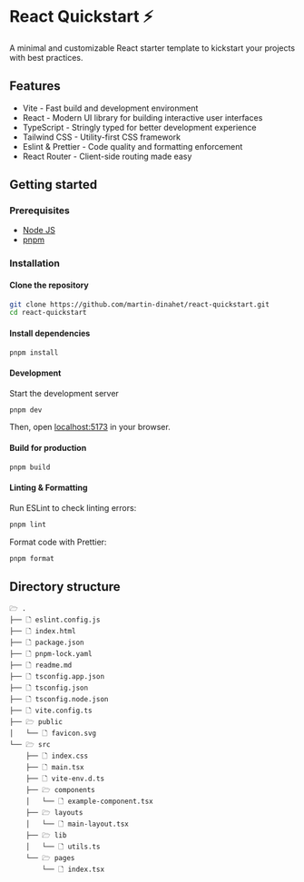 # React Quickstart ⚡

A minimal and customizable React starter template to kickstart your projects with best practices.

## Features

- Vite - Fast build and development environment
- React - Modern UI library for building interactive user interfaces
- TypeScript - Stringly typed for better development experience
- Tailwind CSS - Utility-first CSS framework
- Eslint & Prettier - Code quality and formatting enforcement
- React Router - Client-side routing made easy

## Getting started

### Prerequisites

- [Node JS](https://nodejs.org/)
- [pnpm](https://pnpm.io/)

### Installation

#### Clone the repository

```sh
git clone https://github.com/martin-dinahet/react-quickstart.git
cd react-quickstart
```

#### Install dependencies

```sh
pnpm install
```

#### Development

Start the development server

```sh
pnpm dev
```

Then, open [localhost:5173](http://localhost:5173) in your browser.

#### Build for production

```sh
pnpm build
```

#### Linting & Formatting

Run ESLint to check linting errors:

```sh
pnpm lint
```

Format code with Prettier:

```sh
pnpm format
```

## Directory structure

```
🗁 .
├── 🗋 eslint.config.js
├── 🗋 index.html
├── 🗋 package.json
├── 🗋 pnpm-lock.yaml
├── 🗋 readme.md
├── 🗋 tsconfig.app.json
├── 🗋 tsconfig.json
├── 🗋 tsconfig.node.json
├── 🗋 vite.config.ts
├── 🗁 public
│   └── 🗋 favicon.svg
└── 🗁 src
    ├── 🗋 index.css
    ├── 🗋 main.tsx
    ├── 🗋 vite-env.d.ts
    ├── 🗁 components
    │   └── 🗋 example-component.tsx
    ├── 🗁 layouts
    │   └── 🗋 main-layout.tsx
    ├── 🗁 lib
    │   └── 🗋 utils.ts
    └── 🗁 pages
        └── 🗋 index.tsx
```
